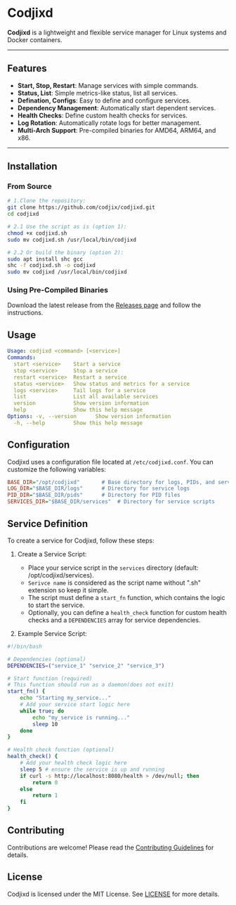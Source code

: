 # Codjixd

**Codjixd** is a lightweight and flexible service manager for Linux systems and Docker containers.

---

## Features

- **Start, Stop, Restart**: Manage services with simple commands.
- **Status, List**: Simple metrics-like status, list all services.
- **Defination, Configs**: Easy to define and configure services.
- **Dependency Management**: Automatically start dependent services.
- **Health Checks**: Define custom health checks for services.
- **Log Rotation**: Automatically rotate logs for better management.
- **Multi-Arch Support**: Pre-compiled binaries for AMD64, ARM64, and x86.

---

## Installation

### From Source

```bash
# 1.Clone the repository:
git clone https://github.com/codjix/codjixd.git
cd codjixd

# 2.1 Use the script as is (option 1):
chmod +x codjixd.sh
sudo mv codjixd.sh /usr/local/bin/codjixd

# 2.2 Or build the binary (option 2):
sudo apt install shc gcc
shc -f codjixd.sh -o codjixd
sudo mv codjixd /usr/local/bin/codjixd
```

### Using Pre-Compiled Binaries

Download the latest release from the [Releases page](https://github.com/codjix/codjixd/releases) and follow the instructions.

## Usage

```yml
Usage: codjixd <command> [<service>]
Commands:
  start <service>    Start a service
  stop <service>     Stop a service
  restart <service>  Restart a service
  status <service>   Show status and metrics for a service
  logs <service>     Tail logs for a service
  list               List all available services
  version            Show version information
  help               Show this help message
Options: -v, --version      Show version information
  -h, --help         Show this help message
```

## Configuration

Codjixd uses a configuration file located at `/etc/codjixd.conf`. You can customize the following variables:

```ini
BASE_DIR="/opt/codjixd"       # Base directory for logs, PIDs, and services
LOG_DIR="$BASE_DIR/logs"      # Directory for service logs
PID_DIR="$BASE_DIR/pids"      # Directory for PID files
SERVICES_DIR="$BASE_DIR/services"  # Directory for service scripts
```

## Service Definition

To create a service for Codjixd, follow these steps:

1. Create a Service Script:

   - Place your service script in the `services` directory (default: /opt/codjixd/services).
   - `Serivce name` is considered as the script name without ".sh" extension so keep it simple.
   - The script must define a `start_fn` function, which contains the logic to start the service.
   - Optionally, you can define a `health_check` function for custom health checks and a `DEPENDENCIES` array for service dependencies.

2. Example Service Script:

```bash
#!/bin/bash

# Dependencies (optional)
DEPENDENCIES=("service_1" "service_2" "service_3")

# Start function (required)
# This function should run as a daemon(does not exit)
start_fn() {
    echo "Starting my_service..."
    # Add your service start logic here
    while true; do
        echo "my_service is running..."
        sleep 10
    done
}

# Health check function (optional)
health_check() {
    # Add your health check logic here
    sleep 5 # ensure the service is up and running
    if curl -s http://localhost:8080/health > /dev/null; then
        return 0
    else
        return 1
    fi
}
```

## Contributing

Contributions are welcome! Please read the [Contributing Guidelines](./CONTRIBUTING.md) for details.

## License

Codjixd is licensed under the MIT License. See [LICENSE](./LICENSE) for more details.
